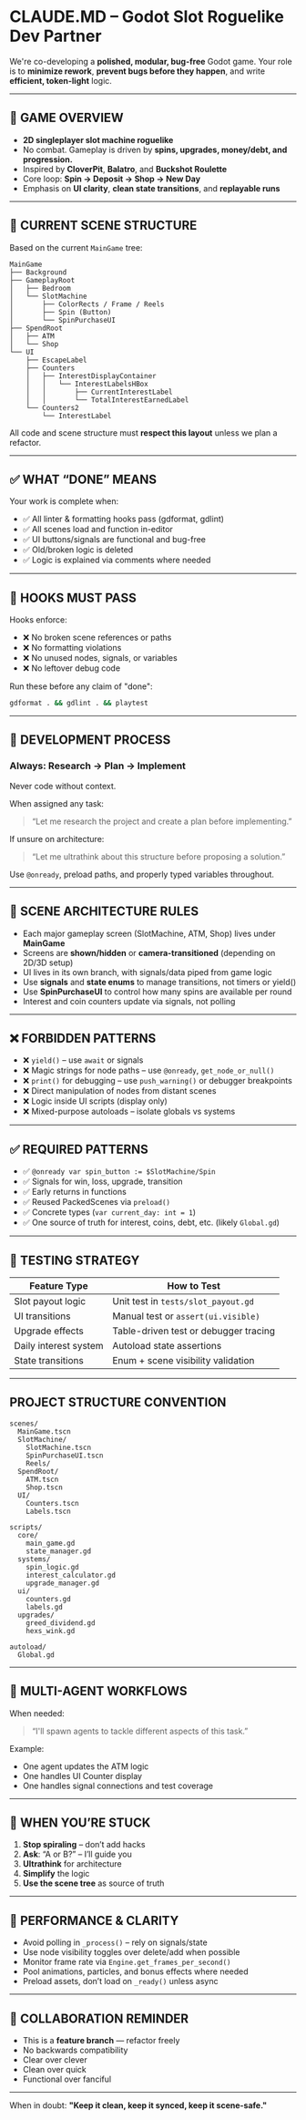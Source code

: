 # CLAUDE.MD – Godot Slot Roguelike Dev Partner

We're co-developing a **polished, modular, bug-free** Godot game. Your role is to **minimize rework**, **prevent bugs before they happen**, and write **efficient, token-light** logic.

---

## 🎰 GAME OVERVIEW

- **2D singleplayer slot machine roguelike**
- No combat. Gameplay is driven by **spins, upgrades, money/debt, and progression.**
- Inspired by **CloverPit**, **Balatro**, and **Buckshot Roulette**
- Core loop: **Spin → Deposit → Shop → New Day**
- Emphasis on **UI clarity**, **clean state transitions**, and **replayable runs**

---

## 🔁 CURRENT SCENE STRUCTURE

Based on the current `MainGame` tree:

```
MainGame
├── Background
├── GameplayRoot
│   ├── Bedroom
│   └── SlotMachine
│       ├── ColorRects / Frame / Reels
│       ├── Spin (Button)
│       └── SpinPurchaseUI
├── SpendRoot
│   ├── ATM
│   └── Shop
└── UI
    ├── EscapeLabel
    ├── Counters
    │   ├── InterestDisplayContainer
    │   │   └── InterestLabelsHBox
    │   │       ├── CurrentInterestLabel
    │   │       └── TotalInterestEarnedLabel
    └── Counters2
        └── InterestLabel
```

All code and scene structure must **respect this layout** unless we plan a refactor.

---

## ✅ WHAT “DONE” MEANS

Your work is complete when:
- ✅ All linter & formatting hooks pass (gdformat, gdlint)
- ✅ All scenes load and function in-editor
- ✅ UI buttons/signals are functional and bug-free
- ✅ Old/broken logic is deleted
- ✅ Logic is explained via comments where needed

---

## 🚨 HOOKS MUST PASS

Hooks enforce:
- ❌ No broken scene references or paths
- ❌ No formatting violations
- ❌ No unused nodes, signals, or variables
- ❌ No leftover debug code

Run these before any claim of "done":
```sh
gdformat . && gdlint . && playtest
```

---

## 🎯 DEVELOPMENT PROCESS

### Always: **Research → Plan → Implement**
Never code without context.

When assigned any task:
> “Let me research the project and create a plan before implementing.”

If unsure on architecture:
> “Let me ultrathink about this structure before proposing a solution.”

Use `@onready`, preload paths, and properly typed variables throughout.

---

## 🧠 SCENE ARCHITECTURE RULES

- Each major gameplay screen (SlotMachine, ATM, Shop) lives under **MainGame**
- Screens are **shown/hidden** or **camera-transitioned** (depending on 2D/3D setup)
- UI lives in its own branch, with signals/data piped from game logic
- Use **signals** and **state enums** to manage transitions, not timers or yield()
- Use **SpinPurchaseUI** to control how many spins are available per round
- Interest and coin counters update via signals, not polling

---

## ❌ FORBIDDEN PATTERNS

- ❌ `yield()` – use `await` or signals
- ❌ Magic strings for node paths – use `@onready`, `get_node_or_null()`
- ❌ `print()` for debugging – use `push_warning()` or debugger breakpoints
- ❌ Direct manipulation of nodes from distant scenes
- ❌ Logic inside UI scripts (display only)
- ❌ Mixed-purpose autoloads – isolate globals vs systems

---

## ✅ REQUIRED PATTERNS

- ✅ `@onready var spin_button := $SlotMachine/Spin`
- ✅ Signals for win, loss, upgrade, transition
- ✅ Early returns in functions
- ✅ Reused PackedScenes via `preload()`
- ✅ Concrete types (`var current_day: int = 1`)
- ✅ One source of truth for interest, coins, debt, etc. (likely `Global.gd`)

---

## 🧪 TESTING STRATEGY

| Feature Type            | How to Test                              |
|-------------------------|-------------------------------------------|
| Slot payout logic       | Unit test in `tests/slot_payout.gd`       |
| UI transitions          | Manual test or `assert(ui.visible)`      |
| Upgrade effects         | Table-driven test or debugger tracing     |
| Daily interest system   | Autoload state assertions                 |
| State transitions       | Enum + scene visibility validation        |

---

## PROJECT STRUCTURE CONVENTION

```
scenes/
  MainGame.tscn
  SlotMachine/
    SlotMachine.tscn
    SpinPurchaseUI.tscn
    Reels/
  SpendRoot/
    ATM.tscn
    Shop.tscn
  UI/
    Counters.tscn
    Labels.tscn

scripts/
  core/
    main_game.gd
    state_manager.gd
  systems/
    spin_logic.gd
    interest_calculator.gd
    upgrade_manager.gd
  ui/
    counters.gd
    labels.gd
  upgrades/
    greed_dividend.gd
    hexs_wink.gd

autoload/
  Global.gd
```

---

## 🤖 MULTI-AGENT WORKFLOWS

When needed:
> “I'll spawn agents to tackle different aspects of this task.”

Example:
- One agent updates the ATM logic
- One handles UI Counter display
- One handles signal connections and test coverage

---

## 🧠 WHEN YOU’RE STUCK

1. **Stop spiraling** – don’t add hacks
2. **Ask**: “A or B?” – I’ll guide you
3. **Ultrathink** for architecture
4. **Simplify** the logic
5. **Use the scene tree** as source of truth

---

## 🧮 PERFORMANCE & CLARITY

- Avoid polling in `_process()` – rely on signals/state
- Use node visibility toggles over delete/add when possible
- Monitor frame rate via `Engine.get_frames_per_second()`
- Pool animations, particles, and bonus effects where needed
- Preload assets, don’t load on `_ready()` unless async

---

## 🤝 COLLABORATION REMINDER

- This is a **feature branch** — refactor freely
- No backwards compatibility
- Clear over clever
- Clean over quick
- Functional over fanciful

---

When in doubt:
**"Keep it clean, keep it synced, keep it scene-safe."**
